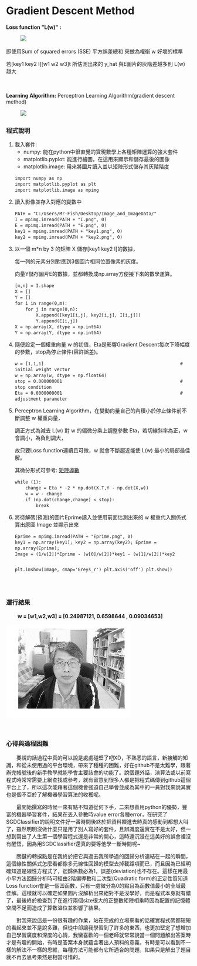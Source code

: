# Gradient Descent Method

<strong>Loss function "L(w)" : </strong><p>
           <img src="http://chart.googleapis.com/chart?cht=tx&chl=\sum_{1}^{m*n}\left[y_{i}-x_{i1}w_{1}-x_{i2}w_{2}-x_{i3}w_{3}\right]^{2}" style="border:none;">
<p>
即使用Sum of squared errors (SSE) 平方誤差總和 來做為權衡 w 好壞的標準<p>
若[key1 key2 I][w1 w2 w3]t 所估測出來的 y_hat 與E圖片的灰階差越多則 L(w) 越大<p>
　　  <p>
<strong>Learning Algorithm:</strong> Perceptron Learning Algorithm(gradient descent method)<p>
           <img src="http://chart.googleapis.com/chart?cht=tx&chl=w\left(t%2B1\right)=w\left(t\right)-\eta\frac{\partial+L\left(w\right)}{\partial+w}"style="border:none;">
 　　  <p>
      
 ### 程式說明
<ol>
<li>
載入套件: <ul>
<li>numpy: 能在python中很直覺的實現數學上各種矩陣運算的強大套件</li>
<li>matplotlib.pyplot: 能進行繪圖，在這用來顯示和儲存最後的圖像</li>
<li>matplotlib.image: 用來將圖片讀入並以矩陣形式儲存其灰階階度</li>
</ul>
<pre><code>import numpy as np
import matplotlib.pyplot as plt
import matplotlib.image as mpimg
</pre></code></li>
<li>
讀入影像並存入對應的變數中
<pre><code>PATH = "C:/Users/Mr-Fish/Desktop/Image_and_ImageData/"
I = mpimg.imread(PATH + "I.png", 0)
E = mpimg.imread(PATH + "E.png", 0)
key1 = mpimg.imread(PATH + "key1.png", 0)
key2 = mpimg.imread(PATH + "key2.png", 0)
</pre></code></li>
<li>
以一個 m*n by 3 的矩陣 X 儲存[key1 key2 I]的數據，<p>
每一列的元素分別對應到3個圖片相同位置像素的灰度。<p>
向量Y儲存圖片E的數據，並都轉換成np.array方便接下來的數學運算。
<pre><code>[m,n] = I.shape
X = []
Y = []
for i in range(0,m):
    for j in range(0,n):
        X.append([key1[i,j], key2[i,j], I[i,j]])
        Y.append(E[i,j])
X = np.array(X, dtype = np.int64)
Y = np.array(Y, dtype = np.int64)
</pre></code></li>
<li>
隨便設定一個權重向量 w 的初值，Eta是影響Gradient Descent每次下降幅度的參數，stop為停止條件(容許誤差)。
<pre><code>w = [1,1,1]                                                    # initial weight vector
w = np.array(w, dtype = np.float64)
stop = 0.000000001                                             # stop condition
Eta = 0.0000000001                                             # adjustment parameter
</pre></code></li>
<li>
Perceptron Learning Algorithm，在變動向量自己的內積小於停止條件前不斷調整 w 權重向量，<p>
調正方式為減去 L(w) 對 w 的偏微分乘上調整參數 Eta，若切線斜率為正，w 會調小，為負則調大，<p>
故只要Loss function連續且可微，w 就會不斷趨近能使 L(w) 最小的局部最佳解。
<p>其微分形式可參考: <a href="https://ccjou.wordpress.com/2013/05/31/%E7%9F%A9%E9%99%A3%E5%B0%8E%E6%95%B8/">矩陣導數</a></p>
<pre><code>while (1):
    change = Eta * -2 * np.dot(X.T,Y - np.dot(X,w))
    w = w - change
    if (np.dot(change,change) < stop):
        break
</pre></code></li>
<li>
將待解碼(預測)的圖片Eprime讀入並使用前面估測出來的 w 權重代入關係式算出原圖 Image 並顯示出來
<pre><code>Eprime = mpimg.imread(PATH + "Eprime.png", 0)
key1 = np.array(key1); key2 = np.array(key2); Eprime = np.array(Eprime);
Image = (1/w[2])*Eprime - (w[0]/w[2])*key1 - (w[1]/w[2])*key2

plt.imshow(Image, cmap='Greys_r')
plt.axis('off')
plt.show()
</pre></code></li>
</ol>
 　　  <p>

### 運行結果
　　<strong> w = [w1,w2,w3] = [0.24987121, 0.6598644 , 0.09034653] </strong><p>
    ![Aaron Swartz](https://github.com/SundayDonghuLight/Assignment-1/raw/master/Gradient%20Descent/%E5%9C%96%E7%89%87%E8%A7%A3%E7%A2%BC_GD.png)
　　  <p>
    
### 心得與過程困難
　　要說的話過程中真的可以說是處處碰壁了吧XD，不熟悉的語言，新接觸的知識，和從未使用過的平台環境，帶來了種種的困難，好在github不是太難學，跟著辦完帳號後的新手教學就能學會主要該會的功能了。說個題外話，演算法或以前寫程式時常常需要上網查找或參考，就有留意到很多人都是把程式碼傳到github這個平台上了，所以這次能藉著這個機會強迫自己學會並成為其中的一員對我來說其實也是個不亞於了解機器學習算法的收穫呢。<p>
　　最開始撰寫的時候一來有點不知道從何下手，二來想善用python的優勢，豐富的機器學習套件，結果在丟入參數時value error各種error，在研究了SGDClassifier的說明文件好一番時間後終於把資料餵進去時真的感動到都想大叫了，雖然明明沒做什麼只是用了別人寫好的套件，且辨識度還實在不是太好，但一想到寫出了人生第一個學習程式還是非常的開心，這時還沉浸在這美好的誤會裡沒有醒悟，因為用SGDClassifier還真的要等他學一斷時間呢~<p>
　　關鍵的轉捩點是在我終於把它與過去我所學過的回歸分析連結在一起的瞬間，這個線性關係式怎麼看都像多元線性回歸的模型去掉截距項而已，而且因為已經明確知道是線性方程式了，迴歸係數必為1，誤差(deviation)也不存在。這樣在用最小平方法回歸分析時可經由2階偏導數和二次型(Quadratic form)的正定性質知道Loss function會是一個凹函數，只有一處微分為0的點且為函數值最小的全域最佳解。這樣就可以確定如果圖片沒解析出來絕對不是沒學好，而是程式本身就有錯了，最後終於檢查到了在進行兩個size很大的正整數矩陣相乘時因為配置的記憶體空間不足而造成了算數溢位並影響了結果。<p>
　　對我來說這是一份很有趣的作業，站在完成的立場來看的話確實程式碼都短短的看起來並不是說多難，但從中卻讓我學習到了許多的東西，也更加堅定了想增加自己學習廣度和深度的心情，我蠻喜歡的一個老師就常常說當一個問題解出答案時才是有趣的開始，有時是答案本身就蘊含著出人預料的意義，有時是可以看到不一樣的解法不一樣的思維，每種方法可能都有它所適合的問題，如果只是解出了題目就不再去思考果然是相當可惜的。<p>


